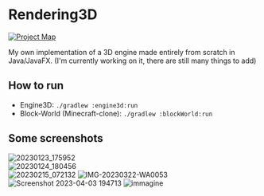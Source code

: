 # Rendering3D
[![Project Map](https://sourcespy.com/shield.svg)](https://sourcespy.com/github/orangomangorendering3d/)

My own implementation of a 3D engine made entirely from scratch in Java/JavaFX. (I'm currently working on it, there are still many things to add)

## How to run
* Engine3D: `./gradlew :engine3d:run`  
* Block-World (Minecraft-clone): `./gradlew :blockWorld:run`

## Some screenshots
![20230123_175952](https://user-images.githubusercontent.com/61402409/214102079-893e4df3-15ff-489a-960b-13c258c80832.gif)  
![20230124_180456](https://user-images.githubusercontent.com/61402409/214359852-4723ab4a-318d-4dd5-908a-0be952f369ba.gif)  
![20230215_072132](https://user-images.githubusercontent.com/61402409/218948743-05c0e8ab-e76d-454e-ab00-b2978fac5b2e.gif)
![IMG-20230322-WA0053](https://user-images.githubusercontent.com/61402409/229615266-aa39f59c-af8a-4ae6-a683-cef6411c1da6.jpg)
![Screenshot 2023-04-03 194713](https://user-images.githubusercontent.com/61402409/229615269-765c6ae4-871a-4110-bb47-d59445187fd1.png)
![immagine](https://github.com/OrangoMango/Rendering3D/assets/61402409/4b249179-cafd-4184-b646-7141d7dd891e)
